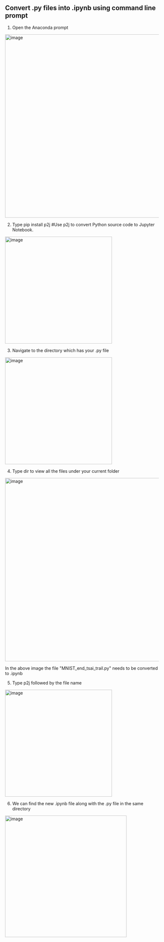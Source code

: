## Convert .py files into .ipynb using command line prompt

1. Open the Anaconda prompt
<img width="600" alt="image" src="https://user-images.githubusercontent.com/75114179/159913157-3407efe0-2f3c-4ee3-b60f-1d201d654b0c.png">

2. Type pip install p2j
#Use p2j to convert Python source code to Jupyter Notebook.
<img width="350" alt="image" src="https://user-images.githubusercontent.com/75114179/159913395-d19f2193-e99a-4814-8d70-30c210854e85.png">

3. Navigate to the directory which has your .py file
<img width="350" alt="image" src="https://user-images.githubusercontent.com/75114179/159913551-3c8a0bd6-5a86-431e-a2a7-a6642c5d4847.png">

4. Type dir to view all the files under your current folder
<img width="600" alt="image" src="https://user-images.githubusercontent.com/75114179/159913758-e5b2a2ba-db83-4d5d-8bd2-05761ea6acce.png">

In the above image the file "MNIST_end_tsai_trail.py" needs to be converted to .ipynb

5. Type p2j followed by the file name
<img width="350" alt="image" src="https://user-images.githubusercontent.com/75114179/159913918-f9d2f912-8cc7-4574-96a1-7a857fcb50aa.png">

6. We can find the new .ipynb file along with the .py file in the same directory
<img width="398" alt="image" src="https://user-images.githubusercontent.com/75114179/159914059-ae63e9ad-f384-4d77-9b66-732052d74dfb.png">



